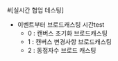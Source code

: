#[실시간 협업 테스팅]

- 이벤트부터 브로드캐스팅 시간test
  - 0 : 캔버스 초기화 브로드캐스팅
  - 1 : 캔버스 변경사항 브로드캐스팅
  - 2 : 동접자수 브로드 캐스팅